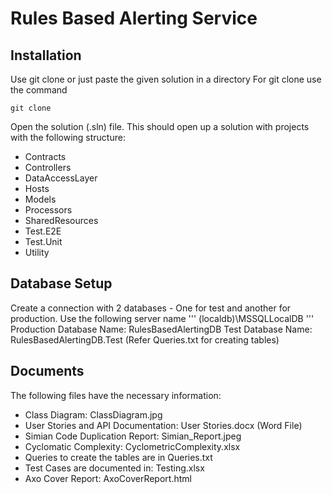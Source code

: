 # Rules Based Alerting Service

## Installation
Use git clone or just paste the given solution in a directory 
For git clone use the command
```
git clone 
```

Open the solution (.sln) file.
This should open up a solution with projects with the following structure:
- Contracts
- Controllers
- DataAccessLayer
- Hosts
- Models
- Processors
- SharedResources
- Test.E2E
- Test.Unit
- Utility

## Database Setup

Create a connection with 2 databases - One for test and another for production.
Use the following server name
'''
(localdb)\MSSQLLocalDB
'''
Production Database Name: RulesBasedAlertingDB
Test Database Name: RulesBasedAlertingDB.Test
(Refer Queries.txt for creating tables)

## Documents

The following files have the necessary information:
 - Class Diagram: ClassDiagram.jpg
 - User Stories and API Documentation: User Stories.docx (Word File)
 - Simian Code Duplication Report: Simian_Report.jpeg 
 - Cyclomatic Complexity: CyclometricComplexity.xlsx
 - Queries to create the tables are in Queries.txt
 - Test Cases are documented in: Testing.xlsx
 - Axo Cover Report: AxoCoverReport.html
 

